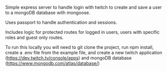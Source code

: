 Simple express server to handle login with twitch to create and save a user to a mongoDB database with mongoose.

Uses passport to handle authentication and sessions.

Includes logic for protected routes for logged in users, users with specific roles and guest only routes.

To run this locally you will need to git clone the project, run npm install, create a .env file from the example file, and create a new twitch application (https://dev.twitch.tv/console/apps) and mongoDB database (https://www.mongodb.com/atlas/database/)
